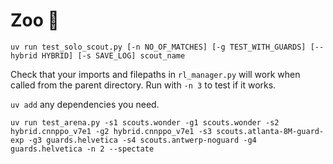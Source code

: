 # Zoo :circus_tent:

`uv run test_solo_scout.py [-n NO_OF_MATCHES] [-g TEST_WITH_GUARDS] [--hybrid HYBRID] [-s SAVE_LOG] scout_name`

Check that your imports and filepaths in `rl_manager.py` will work when called from the parent directory. Run with `-n 3` to test if it works.

`uv add` any dependencies you need.

`uv run test_arena.py -s1 scouts.wonder -g1 scouts.wonder -s2 hybrid.cnnppo_v7e1 -g2 hybrid.cnnppo_v7e1 -s3 scouts.atlanta-8M-guard-exp -g3 guards.helvetica -s4 scouts.antwerp-noguard -g4 guards.helvetica -n 2 --spectate`
